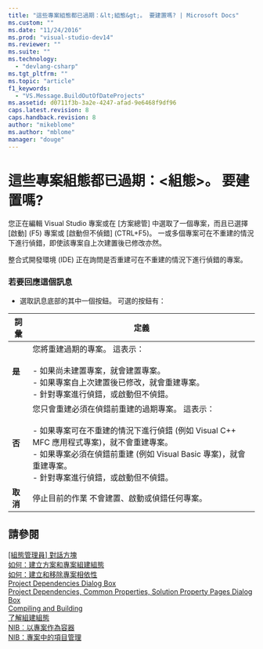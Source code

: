 ```yaml
---
title: "這些專案組態都已過期：&lt;組態&gt;。 要建置嗎? | Microsoft Docs"
ms.custom: ""
ms.date: "11/24/2016"
ms.prod: "visual-studio-dev14"
ms.reviewer: ""
ms.suite: ""
ms.technology: 
  - "devlang-csharp"
ms.tgt_pltfrm: ""
ms.topic: "article"
f1_keywords: 
  - "VS.Message.BuildOutOfDateProjects"
ms.assetid: d0711f3b-3a2e-4247-afad-9e6468f9df96
caps.latest.revision: 8
caps.handback.revision: 8
author: "mikeblome"
ms.author: "mblome"
manager: "douge"
---
```

# 這些專案組態都已過期：&lt;組態&gt;。 要建置嗎?
您正在編輯 Visual Studio 專案或在 \[方案總管\] 中選取了一個專案，而且已選擇 \[啟動\] \(F5\) 專案或 \[啟動但不偵錯\] \(CTRL\+F5\)。 一或多個專案可在不重建的情況下進行偵錯，即使該專案自上次建置後已修改亦然。  
  
 整合式開發環境 \(IDE\) 正在詢問是否重建可在不重建的情況下進行偵錯的專案。  
  
### 若要回應這個訊息  
  
-   選取訊息底部的其中一個按鈕。 可選的按鈕有：  
  
|詞彙|定義|  
|--------|--------|  
|**是**|您將重建過期的專案。 這表示：<br /><br /> -   如果尚未建置專案，就會建置專案。<br />-   如果專案自上次建置後已修改，就會重建專案。<br />-   針對專案進行偵錯，或啟動但不偵錯。|  
|**否**|您只會重建必須在偵錯前重建的過期專案。 這表示：<br /><br /> -   如果專案可在不重建的情況下進行偵錯 \(例如 Visual C\+\+ MFC 應用程式專案\)，就不會重建專案。<br />-   如果專案必須在偵錯前重建 \(例如 Visual Basic 專案\)，就會重建專案。<br />-   針對專案進行偵錯，或啟動但不偵錯。|  
|**取消**|停止目前的作業 不會建置、啟動或偵錯任何專案。|  
  
## 請參閱  
 [&#91;組態管理員&#93; 對話方塊](http://msdn.microsoft.com/zh-tw/fa182dca-282e-4ae5-bf37-e155344ca18b)   
 [如何：建立方案和專案組建組態](../Topic/How%20to:%20Create%20Solution%20and%20Project%20Build%20Configurations.md)   
 [如何：建立和移除專案相依性](../Topic/How%20to:%20Create%20and%20Remove%20Project%20Dependencies.md)   
 [Project Dependencies Dialog Box](http://msdn.microsoft.com/zh-tw/d66e48c3-3722-40dd-99b4-53d93cac128e)   
 [Project Dependencies, Common Properties, Solution Property Pages Dialog Box](http://msdn.microsoft.com/zh-tw/2ba638fc-719c-4a79-b166-3455a4374e31)   
 [Compiling and Building](../Topic/Compiling%20and%20Building%20in%20Visual%20Studio.md)   
 [了解組建組態](../Topic/Understanding%20Build%20Configurations.md)   
 [NIB︰以專案作為容器](http://msdn.microsoft.com/zh-tw/87d40f63-f487-4767-8963-64beec27ba1b)   
 [NIB：專案中的項目管理](http://msdn.microsoft.com/zh-tw/762e606b-7f44-4b66-97a1-e30a703654a0)